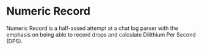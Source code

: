 # Numeric Record

Numeric Record is a half-assed attempt at a chat log parser with the emphasis
on being able to record drops and calculate Dilithium Per Second (DPS).
